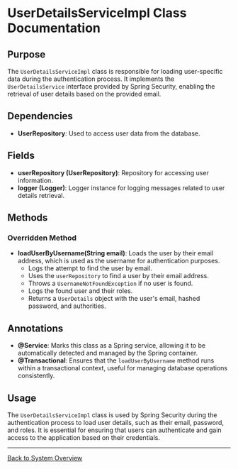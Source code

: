 # UserDetailsServiceImpl Class Documentation

## Purpose

The `UserDetailsServiceImpl` class is responsible for loading user-specific data during the authentication process. It implements the `UserDetailsService` interface provided by Spring Security, enabling the retrieval of user details based on the provided email.

## Dependencies

- **UserRepository**: Used to access user data from the database.

## Fields

- **userRepository (UserRepository)**: Repository for accessing user information.
- **logger (Logger)**: Logger instance for logging messages related to user details retrieval.

## Methods

### Overridden Method

- **loadUserByUsername(String email)**: Loads the user by their email address, which is used as the username for authentication purposes.
    - Logs the attempt to find the user by email.
    - Uses the `userRepository` to find a user by their email address.
    - Throws a `UsernameNotFoundException` if no user is found.
    - Logs the found user and their roles.
    - Returns a `UserDetails` object with the user's email, hashed password, and authorities.

## Annotations

- **@Service**: Marks this class as a Spring service, allowing it to be automatically detected and managed by the Spring container.
- **@Transactional**: Ensures that the `loadUserByUsername` method runs within a transactional context, useful for managing database operations consistently.

## Usage

The `UserDetailsServiceImpl` class is used by Spring Security during the authentication process to load user details, such as their email, password, and roles. It is essential for ensuring that users can authenticate and gain access to the application based on their credentials.

---

[Back to System Overview](../system-overview.md)
